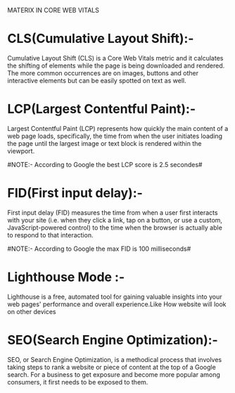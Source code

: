 <!-- SEO AND CORE WEB VITALS -->


MATERIX IN CORE WEB VITALS 
# CLS(Cumulative Layout Shift):-
Cumulative Layout Shift (CLS) is a Core Web Vitals metric and it calculates the shifting of elements while the page is being downloaded and rendered. The more common occurrences are on images, buttons and other interactive elements but can be easily spotted on text as well.

# LCP(Largest Contentful Paint):-
Largest Contentful Paint (LCP) represents how quickly the main content of a web page loads, specifically, the time from when the user initiates loading the page until the largest image or text block is rendered within the viewport.

#NOTE:- According to Google the best LCP score is 2.5 secondes#

# FID(First input delay):-
First input delay (FID) measures the time from when a user first interacts with your site (i.e. when they click a link, tap on a button, or use a custom, JavaScript-powered control) to the time when the browser is actually able to respond to that interaction.

#NOTE:- According to Google the max FID is 100 milliseconds#

# Lighthouse Mode :-
Lighthouse is a free, automated tool for gaining valuable insights into your web pages' performance and overall experience.Like How website will look on other devices

# SEO(Search Engine Optimization):-
SEO, or Search Engine Optimization, is a methodical process that involves taking steps to rank a website or piece of content at the top of a Google search. For a business to get exposure and become more popular among consumers, it first needs to be exposed to them.